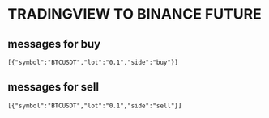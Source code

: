 # TRADINGVIEW TO BINANCE FUTURE 

## messages for buy
`[{"symbol":"BTCUSDT","lot":"0.1","side":"buy"}]`

## messages for sell
`[{"symbol":"BTCUSDT","lot":"0.1","side":"sell"}]`